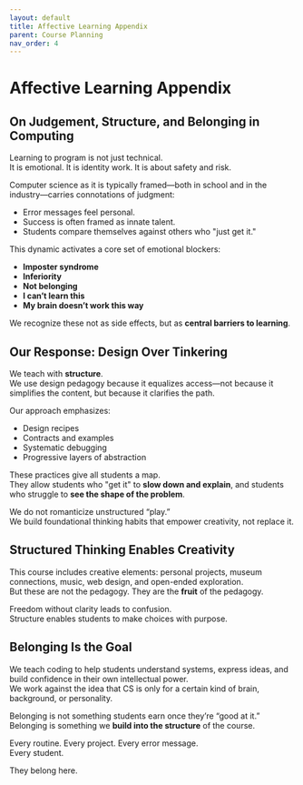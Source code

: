 ```yaml
---
layout: default
title: Affective Learning Appendix
parent: Course Planning
nav_order: 4
---
```


# Affective Learning Appendix

## On Judgement, Structure, and Belonging in Computing

Learning to program is not just technical.  
It is emotional. It is identity work. It is about safety and risk.

Computer science as it is typically framed—both in school and in the industry—carries connotations of judgment:
- Error messages feel personal.
- Success is often framed as innate talent.
- Students compare themselves against others who "just get it."

This dynamic activates a core set of emotional blockers:
- **Imposter syndrome**
- **Inferiority**
- **Not belonging**
- **I can’t learn this**
- **My brain doesn’t work this way**

We recognize these not as side effects, but as **central barriers to learning**.

## Our Response: Design Over Tinkering

We teach with **structure**.  
We use design pedagogy because it equalizes access—not because it simplifies the content, but because it clarifies the path.

Our approach emphasizes:
- Design recipes
- Contracts and examples
- Systematic debugging
- Progressive layers of abstraction

These practices give all students a map.  
They allow students who "get it" to **slow down and explain**, and students who struggle to **see the shape of the problem**.

We do not romanticize unstructured “play.”  
We build foundational thinking habits that empower creativity, not replace it.

## Structured Thinking Enables Creativity

This course includes creative elements: personal projects, museum connections, music, web design, and open-ended exploration.  
But these are not the pedagogy. They are the **fruit** of the pedagogy.

Freedom without clarity leads to confusion.  
Structure enables students to make choices with purpose.

## Belonging Is the Goal

We teach coding to help students understand systems, express ideas, and build confidence in their own intellectual power.  
We work against the idea that CS is only for a certain kind of brain, background, or personality.

Belonging is not something students earn once they’re “good at it.”  
Belonging is something we **build into the structure** of the course.

Every routine. Every project. Every error message.  
Every student.

They belong here.

